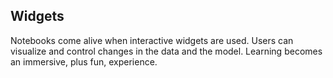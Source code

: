 
## Widgets

Notebooks come alive when interactive widgets are used. Users can visualize and control changes in the data and the model. Learning becomes an immersive, plus fun, experience.
